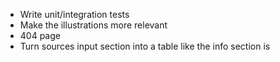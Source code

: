 - Write unit/integration tests
- Make the illustrations more relevant
- 404 page
- Turn sources input section into a table like the info section is
